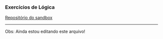### Exercícios de Lógica

[Repositório do sandbox](https://codesandbox.io/s/teste-estagio-template-forked-7vsjk)

<hr/>

Obs: Ainda estou editando este arquivo!
